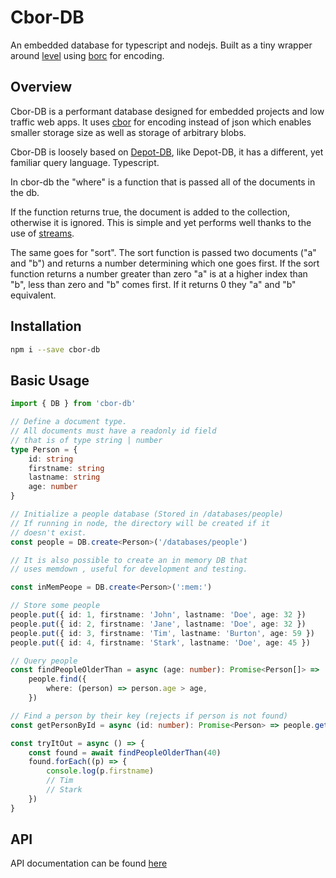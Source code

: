 # Cbor-DB

An embedded database for typescript and nodejs. Built as a tiny wrapper around [level](https://www.npmjs.com/package/level) using [borc](https://www.npmjs.com/package/borc) for encoding.

## Overview

Cbor-DB is a performant database designed for embedded projects and low traffic web apps. It uses [cbor](https://cbor.io/) for encoding instead of json
which enables smaller storage size as well as storage of arbitrary blobs.

Cbor-DB is loosely based on [Depot-DB](https://www.npmjs.com/package/depot-db), like Depot-DB, it has a different, yet familiar query language. Typescript.

In cbor-db the "where" is a function that is passed all of the documents in the db.

If the function returns true, the document is added to the collection, otherwise
it is ignored. This is simple and yet performs well thanks to the use of [streams](https://www.npmjs.com/package/level#dbcreatereadstreamoptions).

The same goes for "sort". The sort function is passed two documents ("a" and "b") and returns
a number determining which one goes first. If the sort function returns a number greater than
zero "a" is at a higher index than "b", less than zero and "b" comes first. If it returns 0
they "a" and "b" equivalent.

## Installation

```bash
npm i --save cbor-db
```

## Basic Usage

```typescript
import { DB } from 'cbor-db'

// Define a document type.
// All documents must have a readonly id field
// that is of type string | number
type Person = {
    id: string
    firstname: string
    lastname: string
    age: number
}

// Initialize a people database (Stored in /databases/people)
// If running in node, the directory will be created if it
// doesn't exist.
const people = DB.create<Person>('/databases/people')

// It is also possible to create an in memory DB that
// uses memdown , useful for development and testing.

const inMemPeope = DB.create<Person>(':mem:')

// Store some people
people.put({ id: 1, firstname: 'John', lastname: 'Doe', age: 32 })
people.put({ id: 2, firstname: 'Jane', lastname: 'Doe', age: 32 })
people.put({ id: 3, firstname: 'Tim', lastname: 'Burton', age: 59 })
people.put({ id: 4, firstname: 'Stark', lastname: 'Doe', age: 45 })

// Query people
const findPeopleOlderThan = async (age: number): Promise<Person[]> =>
    people.find({
        where: (person) => person.age > age,
    })

// Find a person by their key (rejects if person is not found)
const getPersonById = async (id: number): Promise<Person> => people.get(1)

const tryItOut = async () => {
    const found = await findPeopleOlderThan(40)
    found.forEach((p) => {
        console.log(p.firstname)
        // Tim
        // Stark
    })
}
```

## API

API documentation can be found [here](https://youngwerth.gitlab.io/depot)
